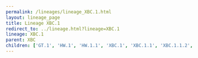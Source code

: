```yaml
---
permalink: /lineages/lineage_XBC.1.html
layout: lineage_page
title: Lineage XBC.1
redirect_to: ../lineage.html?lineage=XBC.1
lineage: XBC.1
parent: XBC
children: ['GT.1', 'HW.1', 'HW.1.1', 'XBC.1', 'XBC.1.1', 'XBC.1.1.2', 'XBC.1.2.1', 'XBC.1.3', 'XBC.1.4', 'XBC.1.5', 'XBC.1.6', 'XBC.1.6.1', 'XBC.1.6.2', 'XBC.1.6.3', 'XBC.1.6.4', 'XBC.1.7']
---
```

